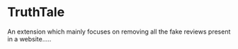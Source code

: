 # TruthTale
An extension which mainly focuses on removing all the fake reviews present in a website.....
